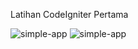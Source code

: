 
Latihan CodeIgniter Pertama

![simple-app](https://user-images.githubusercontent.com/52491425/224238932-215275b0-4a55-46e4-a8aa-e38172e006db.PNG)
![simple-app](https://user-images.githubusercontent.com/52491425/224238961-3f7f87e2-7858-44b7-a38a-63b1df149791.PNG)
